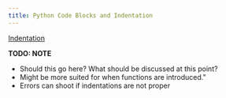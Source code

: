 ```yaml
---
title: Python Code Blocks and Indentation
---
```

[Indentation](https://docs.python.org/3/reference/lexical_analysis.html#indentation)

**TODO: NOTE**

*   Should this go here? What should be discussed at this point?
*   Might be more suited for when functions are introduced."
*   Errors can shoot if indentations are not proper
